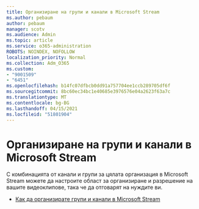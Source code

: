 ```yaml
---
title: Организиране на групи и канали в Microsoft Stream
ms.author: pebaum
author: pebaum
manager: scotv
ms.audience: Admin
ms.topic: article
ms.service: o365-administration
ROBOTS: NOINDEX, NOFOLLOW
localization_priority: Normal
ms.collection: Adm_O365
ms.custom:
- "9001509"
- "6451"
ms.openlocfilehash: b14fc07dfbcb0dd91a757704ee1ccb289705df6f
ms.sourcegitcommit: 8bc60ec34bc1e40685e3976576e04a2623f63a7c
ms.translationtype: MT
ms.contentlocale: bg-BG
ms.lasthandoff: 04/15/2021
ms.locfileid: "51801904"
---
```

# <a name="organize-groups-and-channels-in-microsoft-stream"></a>Организиране на групи и канали в Microsoft Stream

С комбинацията от канали и групи за цялата организация в Microsoft Stream можете да настроите област за организиране и разрешение на вашите видеоклипове, така че да отговарят на нуждите ви.  

- [Как да организирате групи и канали в Microsoft Stream](https://docs.microsoft.com/stream/groups-channels-organization)
